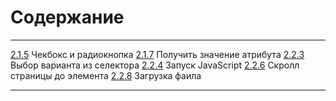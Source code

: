 # Содержание
- - -
[2.1.5](https://github.com/petushoque/selenium_course/blob/main/2_section_(methods)/lesson1_step5.py) Чекбокс и радиокнопка
[2.1.7](https://github.com/petushoque/selenium_course/blob/main/2_section_(methods)/lesson1_step7.py) Получить значение атрибута
[2.2.3](https://github.com/petushoque/selenium_course/blob/main/2_section_(methods)/lesson2_step3.py) Выбор варианта из селектора
[2.2.4](https://github.com/petushoque/selenium_course/blob/main/2_section_(methods)/lesson2_step4.py) Запуск JavaScript
[2.2.6](https://github.com/petushoque/selenium_course/blob/main/2_section_(methods)/lesson2_step6.py) Скролл страницы до элемента
[2.2.8](https://github.com/petushoque/selenium_course/blob/main/2_section_(methods)/lesson2_step8.py) Загрузка фаила
- - -